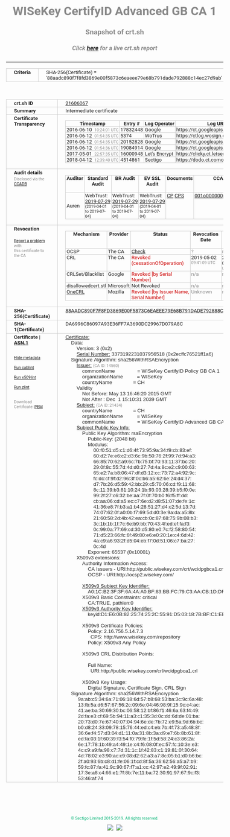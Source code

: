 # WISeKey CertifyID Advanced GB CA 1
### Snapshot of crt.sh
##### Click [here](https://crt.sh/?q=88AADC890F7F8FD3869E00F5873C6EAEEE79E68B791DADE792888C14EC27D9AB) for a live crt.sh report

---
<!DOCTYPE HTML PUBLIC "-//W3C//DTD HTML 4.0 Transitional//EN">
<HTML>
<HEAD>
  <META http-equiv="Content-Type" content="text/html; charset=UTF-8">
  <TITLE>crt.sh | 88aadc890f7f8fd3869e00f5873c6eaeee79e68b791dade792888c14ec27d9ab</TITLE>
  <META name="description" content="Free CT Log Certificate Search Tool from Sectigo (formerly Comodo CA)">
  <META name="keywords" content="crt.sh, CT, Certificate Transparency, Certificate Search, SSL Certificate, Sectigo, Comodo CA">
  <LINK href="//fonts.googleapis.com/css?family=Roboto+Mono|Roboto:400,400i,700,700i" rel="stylesheet">
  <STYLE type="text/css">
    a {
      white-space: nowrap;
    }
    body {
      color: #888888;
      font: 12pt Roboto, sans-serif;
      padding-top: 10px;
      text-align: center
    }
    form {
      margin: 0px
    }
    span {
      border-radius: 10px
    }
    span.heading {
      color: #888888;
      font: 12pt Roboto, sans-serif
    }
    span.title {
      background-color: #00B373;
      color: #FFFFFF;
      font: bold 18pt Roboto, sans-serif;
      padding: 0px 5px
    }
    span.text {
      color: #888888;
      font: 10pt Roboto, sans-serif
    }
    span.whiteongrey {
      background-color: #D9D9D6;
      color: #FFFFFF;
      font: bold 18pt Roboto, sans-serif;
      padding: 0px 5px
    }
    table {
      border-collapse: collapse;
      color: #222222;
      font: 10pt Roboto, sans-serif;
      margin-left: auto;
      margin-right: auto
    }
    table.options {
      border: none;
      margin-left: 10px
    }
    td, th {
      border: 1px solid #CCCCCC;
      padding: 0px 2px;
      text-align: left;
      vertical-align: top
    }
    td.outer, th.outer {
      border: 1px solid #CCCCCC;
      padding: 2px 20px;
      text-align: left
    }
    th.heading {
      color: #888888;
      font: bold italic 12pt Roboto, sans-serif;
      padding: 20px 0px 0px;
      text-align: center
    }
    th.options, td.options {
      border: none;
      vertical-align: middle
    }
    td.text {
      font: 10pt "Roboto Mono", sans-serif;
      padding: 2px 20px
    }
    td.heading {
      border: none;
      color: #888888;
      font: 12pt Roboto, sans-serif;
      padding-top: 20px;
      text-align: center
    }
    table.lint td, th {
      text-align: center
    }
    .button {
      background-color: #00B373;
      border-radius: 10px;
      color: #FFFFFF;
      font: bold 13pt Roboto, sans-serif
    }
    .copyright {
      font: 8pt Roboto, sans-serif;
      color: #00B373
    }
    .input {
      border: 1px solid #888888;
      font-weight: bold;
      text-align: center
    }
    .small {
      font: 8pt Roboto, sans-serif;
      color: #888888
    }
    .error {
      background-color: #FFDFDF;
      color: #CC0000;
      font-weight: bold
    }
    .fatal {
      background-color: #0000AA;
      color: #FFFFFF;
      font-weight: bold
    }
    .notice {
      background-color: #FFFFDF;
      color: #606000
    }
    .warning {
      background-color: #FFEFDF;
      color: #DF6000
    }
  </STYLE>
</HEAD>
<BODY>

<TABLE>
  <TR>
    <TH class="outer">Criteria</TH>
    <TD class="outer">SHA-256(Certificate) = '88aadc890f7f8fd3869e00f5873c6eaeee79e68b791dade792888c14ec27d9ab'</TD>
  </TR>
</TABLE>
<BR>
<TABLE>
  <TR>
    <TH class="outer">crt.sh ID</TH>
    <TD class="outer"><A href="?id=21606067">21606067</A></TD>
  </TR>
  <TR>
    <TH class="outer">Summary</TH>
    <TD class="outer">Intermediate certificate</TD>
  </TR>
  <TR>
    <TH class="outer">Certificate<BR>Transparency</TH>
    <TD class="outer">
<TABLE class="options" style="margin-left:0px">
  <TR>
    <TH>Timestamp</TH>
    <TH>Entry #</TH>
    <TH>Log Operator</TH>
    <TH>Log URL</TH>
  </TR>
  <TR>
    <TD>2016-06-10&nbsp; <FONT class="small">10:24:01 UTC</FONT></TD>
    <TD>17832448</TD>
    <TD>Google</TD>
    <TD>https://ct.googleapis.com/rocketeer</TD>
  </TR>
  <TR>
    <TD>2016-06-12&nbsp; <FONT class="small">01:54:35 UTC</FONT></TD>
    <TD>5374</TD>
    <TD>WoTrus</TD>
    <TD>https://ctlog.wosign.com</TD>
  </TR>
  <TR>
    <TD>2016-06-12&nbsp; <FONT class="small">01:54:35 UTC</FONT></TD>
    <TD>20152828</TD>
    <TD>Google</TD>
    <TD>https://ct.googleapis.com/pilot</TD>
  </TR>
  <TR>
    <TD>2016-06-12&nbsp; <FONT class="small">01:54:36 UTC</FONT></TD>
    <TD>19084914</TD>
    <TD>Google</TD>
    <TD>https://ct.googleapis.com/aviator</TD>
  </TR>
  <TR>
    <TD>2017-05-01&nbsp; <FONT class="small">22:57:35 UTC</FONT></TD>
    <TD>16000948</TD>
    <TD>Let's Encrypt</TD>
    <TD>https://clicky.ct.letsencrypt.org</TD>
  </TR>
  <TR>
    <TD>2018-04-12&nbsp; <FONT class="small">12:39:40 UTC</FONT></TD>
    <TD>4514861</TD>
    <TD>Sectigo</TD>
    <TD>https://dodo.ct.comodo.com</TD>
  </TR>
</TABLE>
    </TD>
  </TR>
  <TR>
    <TH class="outer">Audit details<BR>
      <DIV class="small" style="padding-top:3px">Disclosed via the
        <A href="//ccadb-public.secure.force.com/mozilla/PublicAllIntermediateCerts" target="_blank">CCADB</A></DIV>
    </TH>
    <TD class="outer">
<TABLE class="options" style="margin-left:0px">
  <TR>
    <TH>Auditor</TH>
    <TH>Standard Audit</TH>
    <TH>BR Audit</TH>
    <TH>EV SSL Audit</TH>
    <TH>Documents</TH>
    <TH>CCADB</TH>
    <TH>Root Owner / Certificate</TH>
  </TR>
  <TR>
    <TD style="vertical-align:middle">Auren</TD>
    <TD>WebTrust:
      <A href="https://www.cpacanada.ca/generichandlers/CPACHandler.ashx?attachmentid=232648" target="_blank">2019-07-29</A>
      <BR><FONT style="font-size:8pt">(2019-04-01 to 2019-07-04)</FONT></TD>
    <TD>WebTrust:
      <A href="https://www.cpacanada.ca/generichandlers/CPACHandler.ashx?attachmentid=232649" target="_blank">2019-07-29</A>
      <BR><FONT style="font-size:8pt">(2019-04-01 to 2019-07-04)</FONT></TD>
    <TD>WebTrust:
      <A href="https://www.cpacanada.ca/generichandlers/CPACHandler.ashx?attachmentid=232650" target="_blank">2019-07-29</A>
      <BR><FONT style="font-size:8pt">(2019-04-01 to 2019-07-04)</FONT></TD>
    <TD>
      <A href="https://oiste.org/wp-content/uploads/OGTM-CP-SSL-Certificates.v1.0.pdf" target="blank">CP</A>
      <A href="https://oiste.org/wp-content/uploads/OGTM-OISTE-Foundation-CPS.v3.0.pdf" target="blank">CPS</A>
    </TD>
    <TD><A href="//ccadb.force.com/001o000000ppYGxAAM" target="_blank">001o000000ppYGxAAM</A></TD>
    <TD><A href="/?id=12730783">OISTE</A></TD>
  </TR>
</TABLE>
    </TD>
  </TR>
  <TR>
    <TH class="outer">Revocation<BR><BR>
      <DIV class="small" style="padding-top:3px"><A href="?id=21606067&opt=problemreporting">Report a problem</A> with<BR>this certificate to the CA</DIV></TH>
    <TD class="outer">
      <TABLE class="options" style="margin-left:0px">
        <TR>
          <TH>Mechanism</TH>
          <TH>Provider</TH>
          <TH>Status</TH>
          <TH>Revocation Date</TH>
          <TH>Last Observed in CRL</TH>
          <TH>Last Checked <SPAN style="color:#CC0000;vertical-align:middle;font-size:70%;font-weight:normal">(Error)</SPAN></TH>
        </TR>
        <TR>
          <TD>OCSP</TD>
          <TD>The CA</TD>
          <TD><A href="?id=21606067&opt=ocsp">Check</A></TD>
          <TD><SPAN style="color:#888888">?</SPAN></TD>
          <TD><SPAN style="color:#888888">n/a</SPAN></TD>
          <TD><SPAN style="color:#888888">?</SPAN></TD>
        </TR>
        <TR>
          <TD>CRL</TD>
          <TD>The CA</TD>
          <TD><SPAN style="color:#CC0000">Revoked (cessationOfOperation)</SPAN></TD><TD>2019-05-02&nbsp; <FONT class="small">09:41:09 UTC</FONT></TD><TD>2019-05-02&nbsp; <FONT class="small">10:23:19 UTC</FONT></TD><TD>2019-12-04&nbsp; <FONT class="small">19:11:38 UTC</FONT></TD>
        </TR>
        <TR>
          <TD>CRLSet/Blacklist</TD>
          <TD>Google</TD>
          <TD><SPAN style="color:#CC0000">Revoked [by Serial Number]</SPAN></TD>
          <TD><SPAN style="color:#888888">n/a</SPAN></TD>
          <TD><SPAN style="color:#888888">n/a</SPAN></TD>
          <TD><SPAN style="color:#888888">n/a</SPAN></TD>
        </TR>
        <TR>
          <TD>disallowedcert.stl</TD>
          <TD>Microsoft</TD>
          <TD>Not Revoked</TD>
          <TD><SPAN style="color:#888888">n/a</SPAN></TD>
          <TD><SPAN style="color:#888888">n/a</SPAN></TD>
          <TD><SPAN style="color:#888888">n/a</SPAN></TD>
        </TR>
        <TR>
          <TD><A href="/mozilla-onecrl" target="_blank">OneCRL</A></TD>
          <TD>Mozilla</TD>
          <TD><SPAN style="color:#CC0000">Revoked [by Issuer Name, Serial Number]</SPAN></TD><TD><SPAN style="color:#888888">Unknown</SPAN></TD>
          <TD><SPAN style="color:#888888">n/a</SPAN></TD>
          <TD><SPAN style="color:#888888">n/a</SPAN></TD>
        </TR>
      </TABLE>
    </TD>
  </TR>
  <TR>
    <TH class="outer">SHA-256(Certificate)</TH>
    <TD class="outer"><A href="//censys.io/certificates/88aadc890f7f8fd3869e00f5873c6eaeee79e68b791dade792888c14ec27d9ab">88AADC890F7F8FD3869E00F5873C6EAEEE79E68B791DADE792888C14EC27D9AB</A></TD>
  </TR>
  <TR>
    <TH class="outer">SHA-1(Certificate)</TH>
    <TD class="outer">DA6996C86097A93E36FF7A3690DC29967D079A8C</TD>
  </TR>
  <TR>
    <TH class="outer">Certificate | <A href="?asn1=21606067">ASN.1</A>
      <SPAN class="small"><BR>
      <BR><BR><A href="?id=21606067&opt=nometadata">Hide metadata</A>
      <BR><BR><A href="?id=21606067&opt=cablint">Run cablint</A>
      <BR><BR><A href="?id=21606067&opt=x509lint">Run x509lint</A>
      <BR><BR><A href="?id=21606067&opt=zlint">Run zlint</A>
      <BR><BR><BR>Download Certificate: <A href="?d=21606067">PEM</A>
      </SPAN>
    </TH>
    <TD class="text"><A href="?d=21606067">Certificate:</A><BR>&nbsp;&nbsp;&nbsp;&nbsp;Data:<BR>&nbsp;&nbsp;&nbsp;&nbsp;&nbsp;&nbsp;&nbsp;&nbsp;Version:&nbsp;3&nbsp;(0x2)<BR>&nbsp;&nbsp;&nbsp;&nbsp;&nbsp;&nbsp;&nbsp;&nbsp;<A href="?serial=2ecffc76521ff1a6">Serial&nbsp;Number:</A>&nbsp;3373192231037956518&nbsp;(0x2ecffc76521ff1a6)<BR>&nbsp;&nbsp;&nbsp;&nbsp;Signature&nbsp;Algorithm:&nbsp;sha256WithRSAEncryption<BR>&nbsp;&nbsp;&nbsp;&nbsp;&nbsp;&nbsp;&nbsp;&nbsp;<A href="?caid=14560">Issuer:</A> <SPAN class="small">(CA ID: 14560)</SPAN><BR>&nbsp;&nbsp;&nbsp;&nbsp;&nbsp;&nbsp;&nbsp;&nbsp;&nbsp;&nbsp;&nbsp;&nbsp;commonName&nbsp;&nbsp;&nbsp;&nbsp;&nbsp;&nbsp;&nbsp;&nbsp;&nbsp;&nbsp;&nbsp;&nbsp;&nbsp;&nbsp;&nbsp;&nbsp;=&nbsp;WISeKey&nbsp;CertifyID&nbsp;Policy&nbsp;GB&nbsp;CA&nbsp;1<BR>&nbsp;&nbsp;&nbsp;&nbsp;&nbsp;&nbsp;&nbsp;&nbsp;&nbsp;&nbsp;&nbsp;&nbsp;organizationName&nbsp;&nbsp;&nbsp;&nbsp;&nbsp;&nbsp;&nbsp;&nbsp;&nbsp;&nbsp;=&nbsp;WISeKey<BR>&nbsp;&nbsp;&nbsp;&nbsp;&nbsp;&nbsp;&nbsp;&nbsp;&nbsp;&nbsp;&nbsp;&nbsp;countryName&nbsp;&nbsp;&nbsp;&nbsp;&nbsp;&nbsp;&nbsp;&nbsp;&nbsp;&nbsp;&nbsp;&nbsp;&nbsp;&nbsp;&nbsp;=&nbsp;CH<BR>&nbsp;&nbsp;&nbsp;&nbsp;&nbsp;&nbsp;&nbsp;&nbsp;Validity<BR>&nbsp;&nbsp;&nbsp;&nbsp;&nbsp;&nbsp;&nbsp;&nbsp;&nbsp;&nbsp;&nbsp;&nbsp;Not&nbsp;Before:&nbsp;May&nbsp;13&nbsp;16:46:20&nbsp;2015&nbsp;GMT<BR>&nbsp;&nbsp;&nbsp;&nbsp;&nbsp;&nbsp;&nbsp;&nbsp;&nbsp;&nbsp;&nbsp;&nbsp;Not&nbsp;After&nbsp;:&nbsp;Dec&nbsp;&nbsp;1&nbsp;15:10:31&nbsp;2039&nbsp;GMT<BR>&nbsp;&nbsp;&nbsp;&nbsp;&nbsp;&nbsp;&nbsp;&nbsp;<A href="?caid=21434">Subject:</A> <SPAN class="small">(CA ID: 21434)</SPAN><BR>&nbsp;&nbsp;&nbsp;&nbsp;&nbsp;&nbsp;&nbsp;&nbsp;&nbsp;&nbsp;&nbsp;&nbsp;countryName&nbsp;&nbsp;&nbsp;&nbsp;&nbsp;&nbsp;&nbsp;&nbsp;&nbsp;&nbsp;&nbsp;&nbsp;&nbsp;&nbsp;&nbsp;=&nbsp;CH<BR>&nbsp;&nbsp;&nbsp;&nbsp;&nbsp;&nbsp;&nbsp;&nbsp;&nbsp;&nbsp;&nbsp;&nbsp;organizationName&nbsp;&nbsp;&nbsp;&nbsp;&nbsp;&nbsp;&nbsp;&nbsp;&nbsp;&nbsp;=&nbsp;WISeKey<BR>&nbsp;&nbsp;&nbsp;&nbsp;&nbsp;&nbsp;&nbsp;&nbsp;&nbsp;&nbsp;&nbsp;&nbsp;commonName&nbsp;&nbsp;&nbsp;&nbsp;&nbsp;&nbsp;&nbsp;&nbsp;&nbsp;&nbsp;&nbsp;&nbsp;&nbsp;&nbsp;&nbsp;&nbsp;=&nbsp;WISeKey&nbsp;CertifyID&nbsp;Advanced&nbsp;GB&nbsp;CA&nbsp;1<BR>&nbsp;&nbsp;&nbsp;&nbsp;&nbsp;&nbsp;&nbsp;&nbsp;<A href="?spkisha256=50aa66f3783f825f5b7d78e4703b1d0d2f58974c3cbde017e17a8a146fe43415">Subject&nbsp;Public&nbsp;Key&nbsp;Info:</A><BR>&nbsp;&nbsp;&nbsp;&nbsp;&nbsp;&nbsp;&nbsp;&nbsp;&nbsp;&nbsp;&nbsp;&nbsp;Public&nbsp;Key&nbsp;Algorithm:&nbsp;rsaEncryption<BR>&nbsp;&nbsp;&nbsp;&nbsp;&nbsp;&nbsp;&nbsp;&nbsp;&nbsp;&nbsp;&nbsp;&nbsp;&nbsp;&nbsp;&nbsp;&nbsp;Public-Key:&nbsp;(2048&nbsp;bit)<BR>&nbsp;&nbsp;&nbsp;&nbsp;&nbsp;&nbsp;&nbsp;&nbsp;&nbsp;&nbsp;&nbsp;&nbsp;&nbsp;&nbsp;&nbsp;&nbsp;Modulus:<BR>&nbsp;&nbsp;&nbsp;&nbsp;&nbsp;&nbsp;&nbsp;&nbsp;&nbsp;&nbsp;&nbsp;&nbsp;&nbsp;&nbsp;&nbsp;&nbsp;&nbsp;&nbsp;&nbsp;&nbsp;00:f0:51:d5:c1:d6:4f:73:95:9a:34:f9:cb:83:ef:<BR>&nbsp;&nbsp;&nbsp;&nbsp;&nbsp;&nbsp;&nbsp;&nbsp;&nbsp;&nbsp;&nbsp;&nbsp;&nbsp;&nbsp;&nbsp;&nbsp;&nbsp;&nbsp;&nbsp;&nbsp;60:d2:7e:e6:c2:d3:6c:9b:50:76:2f:99:7d:94:a3:<BR>&nbsp;&nbsp;&nbsp;&nbsp;&nbsp;&nbsp;&nbsp;&nbsp;&nbsp;&nbsp;&nbsp;&nbsp;&nbsp;&nbsp;&nbsp;&nbsp;&nbsp;&nbsp;&nbsp;&nbsp;66:85:70:62:a9:6c:7b:75:bf:70:93:11:37:bc:20:<BR>&nbsp;&nbsp;&nbsp;&nbsp;&nbsp;&nbsp;&nbsp;&nbsp;&nbsp;&nbsp;&nbsp;&nbsp;&nbsp;&nbsp;&nbsp;&nbsp;&nbsp;&nbsp;&nbsp;&nbsp;29:0f:8c:55:7d:4d:d0:27:7d:4a:8c:e2:c9:00:63:<BR>&nbsp;&nbsp;&nbsp;&nbsp;&nbsp;&nbsp;&nbsp;&nbsp;&nbsp;&nbsp;&nbsp;&nbsp;&nbsp;&nbsp;&nbsp;&nbsp;&nbsp;&nbsp;&nbsp;&nbsp;65:e2:7a:b8:06:47:df:d3:12:cc:73:72:a4:92:9c:<BR>&nbsp;&nbsp;&nbsp;&nbsp;&nbsp;&nbsp;&nbsp;&nbsp;&nbsp;&nbsp;&nbsp;&nbsp;&nbsp;&nbsp;&nbsp;&nbsp;&nbsp;&nbsp;&nbsp;&nbsp;fc:dc:cf:9f:d2:96:3f:0c:b6:a5:62:6e:24:d4:37:<BR>&nbsp;&nbsp;&nbsp;&nbsp;&nbsp;&nbsp;&nbsp;&nbsp;&nbsp;&nbsp;&nbsp;&nbsp;&nbsp;&nbsp;&nbsp;&nbsp;&nbsp;&nbsp;&nbsp;&nbsp;d7:7b:26:d5:59:42:bb:29:c5:70:06:cd:f9:11:68:<BR>&nbsp;&nbsp;&nbsp;&nbsp;&nbsp;&nbsp;&nbsp;&nbsp;&nbsp;&nbsp;&nbsp;&nbsp;&nbsp;&nbsp;&nbsp;&nbsp;&nbsp;&nbsp;&nbsp;&nbsp;8c:11:39:b3:81:10:24:1b:93:03:28:39:b5:f0:0e:<BR>&nbsp;&nbsp;&nbsp;&nbsp;&nbsp;&nbsp;&nbsp;&nbsp;&nbsp;&nbsp;&nbsp;&nbsp;&nbsp;&nbsp;&nbsp;&nbsp;&nbsp;&nbsp;&nbsp;&nbsp;99:2f:27:c6:32:be:aa:7f:0f:70:b0:f6:f5:ff:dd:<BR>&nbsp;&nbsp;&nbsp;&nbsp;&nbsp;&nbsp;&nbsp;&nbsp;&nbsp;&nbsp;&nbsp;&nbsp;&nbsp;&nbsp;&nbsp;&nbsp;&nbsp;&nbsp;&nbsp;&nbsp;cb:aa:06:cd:a5:ec:c7:6e:d2:d8:51:07:de:fe:1c:<BR>&nbsp;&nbsp;&nbsp;&nbsp;&nbsp;&nbsp;&nbsp;&nbsp;&nbsp;&nbsp;&nbsp;&nbsp;&nbsp;&nbsp;&nbsp;&nbsp;&nbsp;&nbsp;&nbsp;&nbsp;41:36:e8:7f:b3:a1:b4:28:51:27:d4:c2:5d:13:7d:<BR>&nbsp;&nbsp;&nbsp;&nbsp;&nbsp;&nbsp;&nbsp;&nbsp;&nbsp;&nbsp;&nbsp;&nbsp;&nbsp;&nbsp;&nbsp;&nbsp;&nbsp;&nbsp;&nbsp;&nbsp;74:07:62:0f:a0:0b:f7:69:5d:d0:3e:9a:da:a5:8b:<BR>&nbsp;&nbsp;&nbsp;&nbsp;&nbsp;&nbsp;&nbsp;&nbsp;&nbsp;&nbsp;&nbsp;&nbsp;&nbsp;&nbsp;&nbsp;&nbsp;&nbsp;&nbsp;&nbsp;&nbsp;21:60:58:2d:4b:42:ea:cb:0c:87:68:75:9b:08:b3:<BR>&nbsp;&nbsp;&nbsp;&nbsp;&nbsp;&nbsp;&nbsp;&nbsp;&nbsp;&nbsp;&nbsp;&nbsp;&nbsp;&nbsp;&nbsp;&nbsp;&nbsp;&nbsp;&nbsp;&nbsp;3c:1b:1b:1f:7c:6e:b9:bb:70:43:4f:ed:ef:fa:f3:<BR>&nbsp;&nbsp;&nbsp;&nbsp;&nbsp;&nbsp;&nbsp;&nbsp;&nbsp;&nbsp;&nbsp;&nbsp;&nbsp;&nbsp;&nbsp;&nbsp;&nbsp;&nbsp;&nbsp;&nbsp;0c:99:0a:77:69:cd:30:d5:80:e0:7c:f2:58:80:54:<BR>&nbsp;&nbsp;&nbsp;&nbsp;&nbsp;&nbsp;&nbsp;&nbsp;&nbsp;&nbsp;&nbsp;&nbsp;&nbsp;&nbsp;&nbsp;&nbsp;&nbsp;&nbsp;&nbsp;&nbsp;71:d5:23:66:fc:6f:49:80:e6:e0:20:1e:c4:6d:42:<BR>&nbsp;&nbsp;&nbsp;&nbsp;&nbsp;&nbsp;&nbsp;&nbsp;&nbsp;&nbsp;&nbsp;&nbsp;&nbsp;&nbsp;&nbsp;&nbsp;&nbsp;&nbsp;&nbsp;&nbsp;4a:c9:a6:93:2f:d5:04:eb:f7:0d:51:06:c7:ba:27:<BR>&nbsp;&nbsp;&nbsp;&nbsp;&nbsp;&nbsp;&nbsp;&nbsp;&nbsp;&nbsp;&nbsp;&nbsp;&nbsp;&nbsp;&nbsp;&nbsp;&nbsp;&nbsp;&nbsp;&nbsp;0c:4d<BR>&nbsp;&nbsp;&nbsp;&nbsp;&nbsp;&nbsp;&nbsp;&nbsp;&nbsp;&nbsp;&nbsp;&nbsp;&nbsp;&nbsp;&nbsp;&nbsp;Exponent:&nbsp;65537&nbsp;(0x10001)<BR>&nbsp;&nbsp;&nbsp;&nbsp;&nbsp;&nbsp;&nbsp;&nbsp;X509v3&nbsp;extensions:<BR>&nbsp;&nbsp;&nbsp;&nbsp;&nbsp;&nbsp;&nbsp;&nbsp;&nbsp;&nbsp;&nbsp;&nbsp;Authority&nbsp;Information&nbsp;Access:&nbsp;<BR>&nbsp;&nbsp;&nbsp;&nbsp;&nbsp;&nbsp;&nbsp;&nbsp;&nbsp;&nbsp;&nbsp;&nbsp;&nbsp;&nbsp;&nbsp;&nbsp;CA&nbsp;Issuers&nbsp;-&nbsp;URI:http://public.wisekey.com/crt/wcidpgbca1.crt<BR>&nbsp;&nbsp;&nbsp;&nbsp;&nbsp;&nbsp;&nbsp;&nbsp;&nbsp;&nbsp;&nbsp;&nbsp;&nbsp;&nbsp;&nbsp;&nbsp;OCSP&nbsp;-&nbsp;URI:http://ocsp2.wisekey.com/<BR><BR>&nbsp;&nbsp;&nbsp;&nbsp;&nbsp;&nbsp;&nbsp;&nbsp;&nbsp;&nbsp;&nbsp;&nbsp;<A href="?ski=a01cb23f3f6a4aa0bf83bbfc79c3aacb1ddfde75">X509v3&nbsp;Subject&nbsp;Key&nbsp;Identifier:</A><BR>&nbsp;&nbsp;&nbsp;&nbsp;&nbsp;&nbsp;&nbsp;&nbsp;&nbsp;&nbsp;&nbsp;&nbsp;&nbsp;&nbsp;&nbsp;&nbsp;A0:1C:B2:3F:3F:6A:4A:A0:BF:83:BB:FC:79:C3:AA:CB:1D:DF:DE:75<BR>&nbsp;&nbsp;&nbsp;&nbsp;&nbsp;&nbsp;&nbsp;&nbsp;&nbsp;&nbsp;&nbsp;&nbsp;X509v3&nbsp;Basic&nbsp;Constraints:&nbsp;critical<BR>&nbsp;&nbsp;&nbsp;&nbsp;&nbsp;&nbsp;&nbsp;&nbsp;&nbsp;&nbsp;&nbsp;&nbsp;&nbsp;&nbsp;&nbsp;&nbsp;CA:TRUE,&nbsp;pathlen:0<BR>&nbsp;&nbsp;&nbsp;&nbsp;&nbsp;&nbsp;&nbsp;&nbsp;&nbsp;&nbsp;&nbsp;&nbsp;<A href="?ski=d1e60b822574252c5591d503187bbfc1eeaf1d80">X509v3&nbsp;Authority&nbsp;Key&nbsp;Identifier:</A><BR>&nbsp;&nbsp;&nbsp;&nbsp;&nbsp;&nbsp;&nbsp;&nbsp;&nbsp;&nbsp;&nbsp;&nbsp;&nbsp;&nbsp;&nbsp;&nbsp;keyid:D1:E6:0B:82:25:74:25:2C:55:91:D5:03:18:7B:BF:C1:EE:AF:1D:80<BR><BR>&nbsp;&nbsp;&nbsp;&nbsp;&nbsp;&nbsp;&nbsp;&nbsp;&nbsp;&nbsp;&nbsp;&nbsp;X509v3&nbsp;Certificate&nbsp;Policies:&nbsp;<BR>&nbsp;&nbsp;&nbsp;&nbsp;&nbsp;&nbsp;&nbsp;&nbsp;&nbsp;&nbsp;&nbsp;&nbsp;&nbsp;&nbsp;&nbsp;&nbsp;Policy:&nbsp;2.16.756.5.14.7.3<BR>&nbsp;&nbsp;&nbsp;&nbsp;&nbsp;&nbsp;&nbsp;&nbsp;&nbsp;&nbsp;&nbsp;&nbsp;&nbsp;&nbsp;&nbsp;&nbsp;&nbsp;&nbsp;CPS:&nbsp;http://www.wisekey.com/repository<BR>&nbsp;&nbsp;&nbsp;&nbsp;&nbsp;&nbsp;&nbsp;&nbsp;&nbsp;&nbsp;&nbsp;&nbsp;&nbsp;&nbsp;&nbsp;&nbsp;Policy:&nbsp;X509v3&nbsp;Any&nbsp;Policy<BR><BR>&nbsp;&nbsp;&nbsp;&nbsp;&nbsp;&nbsp;&nbsp;&nbsp;&nbsp;&nbsp;&nbsp;&nbsp;X509v3&nbsp;CRL&nbsp;Distribution&nbsp;Points:&nbsp;<BR><BR>&nbsp;&nbsp;&nbsp;&nbsp;&nbsp;&nbsp;&nbsp;&nbsp;&nbsp;&nbsp;&nbsp;&nbsp;&nbsp;&nbsp;&nbsp;&nbsp;Full&nbsp;Name:<BR>&nbsp;&nbsp;&nbsp;&nbsp;&nbsp;&nbsp;&nbsp;&nbsp;&nbsp;&nbsp;&nbsp;&nbsp;&nbsp;&nbsp;&nbsp;&nbsp;&nbsp;&nbsp;URI:http://public.wisekey.com/crl/wcidpgbca1.crl<BR><BR>&nbsp;&nbsp;&nbsp;&nbsp;&nbsp;&nbsp;&nbsp;&nbsp;&nbsp;&nbsp;&nbsp;&nbsp;X509v3&nbsp;Key&nbsp;Usage:&nbsp;<BR>&nbsp;&nbsp;&nbsp;&nbsp;&nbsp;&nbsp;&nbsp;&nbsp;&nbsp;&nbsp;&nbsp;&nbsp;&nbsp;&nbsp;&nbsp;&nbsp;Digital&nbsp;Signature,&nbsp;Certificate&nbsp;Sign,&nbsp;CRL&nbsp;Sign<BR>&nbsp;&nbsp;&nbsp;&nbsp;Signature&nbsp;Algorithm:&nbsp;sha256WithRSAEncryption<BR>&nbsp;&nbsp;&nbsp;&nbsp;&nbsp;&nbsp;&nbsp;&nbsp;&nbsp;9a:ab:c5:34:6a:71:06:18:6d:57:b8:68:53:ba:3c:9c:6a:48:<BR>&nbsp;&nbsp;&nbsp;&nbsp;&nbsp;&nbsp;&nbsp;&nbsp;&nbsp;13:fb:5a:d6:57:67:56:2c:09:6e:04:46:98:9f:15:9c:c4:ac:<BR>&nbsp;&nbsp;&nbsp;&nbsp;&nbsp;&nbsp;&nbsp;&nbsp;&nbsp;41:ae:ba:30:69:30:bc:06:58:12:bf:86:f1:46:6a:63:f4:49:<BR>&nbsp;&nbsp;&nbsp;&nbsp;&nbsp;&nbsp;&nbsp;&nbsp;&nbsp;2d:fa:e3:cf:69:5b:94:11:a3:c1:35:3d:0c:dd:6d:de:01:ba:<BR>&nbsp;&nbsp;&nbsp;&nbsp;&nbsp;&nbsp;&nbsp;&nbsp;&nbsp;20:73:d0:7e:67:40:07:04:94:6e:de:7b:72:e9:5a:9d:6b:bc:<BR>&nbsp;&nbsp;&nbsp;&nbsp;&nbsp;&nbsp;&nbsp;&nbsp;&nbsp;b0:d8:24:33:09:78:15:76:44:ed:c4:eb:7b:4f:73:a5:48:8f:<BR>&nbsp;&nbsp;&nbsp;&nbsp;&nbsp;&nbsp;&nbsp;&nbsp;&nbsp;36:6e:f4:57:d3:04:d1:11:0a:31:8b:3a:d9:e7:6b:8b:61:8f:<BR>&nbsp;&nbsp;&nbsp;&nbsp;&nbsp;&nbsp;&nbsp;&nbsp;&nbsp;ed:fa:03:1f:60:39:f3:54:f0:79:fe:1f:5d:58:24:c3:86:2a:<BR>&nbsp;&nbsp;&nbsp;&nbsp;&nbsp;&nbsp;&nbsp;&nbsp;&nbsp;6e:17:78:1b:49:a4:49:1e:c4:f6:08:0f:ec:57:fc:10:3e:e3:<BR>&nbsp;&nbsp;&nbsp;&nbsp;&nbsp;&nbsp;&nbsp;&nbsp;&nbsp;4c:c9:a9:fa:98:c7:7d:31:1c:1f:42:83:c1:19:81:0f:30:64:<BR>&nbsp;&nbsp;&nbsp;&nbsp;&nbsp;&nbsp;&nbsp;&nbsp;&nbsp;4d:78:02:e3:90:ac:c9:08:d2:62:a3:a7:8c:05:b1:d0:b6:bc:<BR>&nbsp;&nbsp;&nbsp;&nbsp;&nbsp;&nbsp;&nbsp;&nbsp;&nbsp;2f:a0:93:6b:c8:d1:fe:06:1f:cd:8f:5a:36:62:56:a5:a7:b9:<BR>&nbsp;&nbsp;&nbsp;&nbsp;&nbsp;&nbsp;&nbsp;&nbsp;&nbsp;59:fc:87:fa:41:9c:90:67:f7:a1:cc:42:97:e2:49:9f:02:91:<BR>&nbsp;&nbsp;&nbsp;&nbsp;&nbsp;&nbsp;&nbsp;&nbsp;&nbsp;17:3e:a8:c4:66:e1:7f:8b:7e:11:ba:72:30:91:97:67:9c:f3:<BR>&nbsp;&nbsp;&nbsp;&nbsp;&nbsp;&nbsp;&nbsp;&nbsp;&nbsp;53:46:af:74<BR>    </TD>
  </TR>
</TABLE>

  <BR><BR><BR>

  <P class="copyright">&copy; Sectigo Limited 2015-2019. All rights reserved.</P>
  <DIV>
    <A href="https://sectigo.com/"><IMG src="/sectigo_s.png"></A>
    &nbsp;<A href="https://github.com/crtsh"><IMG src="/GitHub-Mark-32px.png"></A>
  </DIV>
</BODY>
</HTML>
